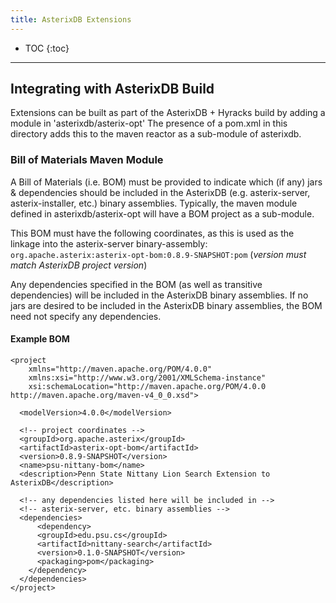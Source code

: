 ```yaml
---
title: AsterixDB Extensions
---
```


* TOC
{:toc}

---

## Integrating with AsterixDB Build

Extensions can be built as part of the AsterixDB + Hyracks build by adding a module in 'asterixdb/asterix-opt'  The
 presence of a pom.xml in this directory adds this to the maven reactor as a sub-module of asterixdb.

### Bill of Materials Maven Module

A Bill of Materials (i.e. BOM) must be provided to indicate which (if any) jars & dependencies should be included in
 the AsterixDB (e.g. asterix-server, asterix-installer, etc.) binary assemblies.  Typically, the maven module defined
 in asterixdb/asterix-opt will have a BOM project as a sub-module.

This BOM must have the following coordinates, as this is used as the linkage into the asterix-server binary-assembly:
`org.apache.asterix:asterix-opt-bom:0.8.9-SNAPSHOT:pom` (_version must match AsterixDB project version_)

Any dependencies specified in the BOM (as well as transitive dependencies) will be included in the AsterixDB binary
  assemblies.  If no jars are desired to be included in the AsterixDB binary assemblies, the BOM need not specify any
  dependencies.

#### Example BOM

    <project
        xmlns="http://maven.apache.org/POM/4.0.0"
        xmlns:xsi="http://www.w3.org/2001/XMLSchema-instance"
        xsi:schemaLocation="http://maven.apache.org/POM/4.0.0 http://maven.apache.org/maven-v4_0_0.xsd">

      <modelVersion>4.0.0</modelVersion>

      <!-- project coordinates -->
      <groupId>org.apache.asterix</groupId>
      <artifactId>asterix-opt-bom</artifactId>
      <version>0.8.9-SNAPSHOT</version>
      <name>psu-nittany-bom</name>
      <description>Penn State Nittany Lion Search Extension to AsterixDB</description>

      <!-- any dependencies listed here will be included in -->
      <!-- asterix-server, etc. binary assemblies -->
      <dependencies>
          <dependency>
          <groupId>edu.psu.cs</groupId>
          <artifactId>nittany-search</artifactId>
          <version>0.1.0-SNAPSHOT</version>
          <packaging>pom</packaging>
        </dependency>
      </dependencies>
    </project>
